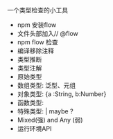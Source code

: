 一个类型检查的小工具

* npm 安装flow
* 文件头部加入// @flow
* npm flow 检查
* 编译移除注释
* 类型推断
* 类型注解
* 原始类型
* 数组类型: 泛型、元组
* 对象类型: {a :String, b:Number}
* 函数类型:
* 特殊类型: | maybe ?
* Mixed(强) and Any (弱)
* 运行环境API

